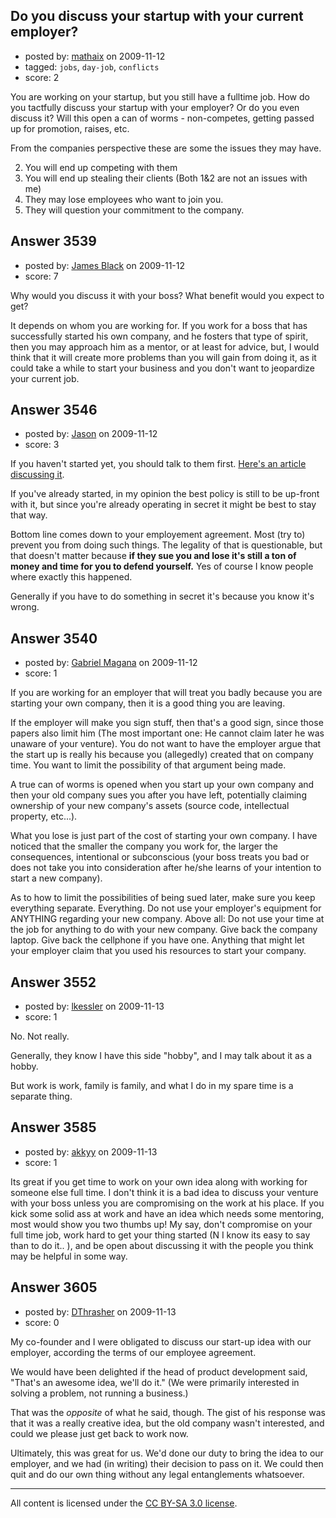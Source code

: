 ## Do you discuss your startup with your current employer?

- posted by: [mathaix](https://stackexchange.com/users/-1/1194-mathaix) on 2009-11-12
- tagged: `jobs`, `day-job`, `conflicts`
- score: 2

You are working on your startup, but you still have a fulltime job.
How do you tactfully discuss your startup with your employer? Or do you even discuss it?
Will this open a can of worms - non-competes, getting passed up for promotion, raises, etc.

From the companies perspective these are some the issues they may have. 
 
 
 2. You will end up competing with them
 3. You will end up stealing their clients (Both 1&2 are not an issues
    with me)
 4. They may lose employees who want to join you.
 5. They will question your commitment to the company.

 


## Answer 3539

- posted by: [James Black](https://stackexchange.com/users/-1/1074-james-black) on 2009-11-12
- score: 7

Why would you discuss it with your boss?  What benefit would you expect to get?

It depends on whom you are working for. If you work for a boss that has successfully started his own company, and he fosters that type of spirit, then you may approach him as a mentor, or at least for advice, but, I would think that it will create more problems than you will gain from doing it, as it could take a while to start your business and you don't want to jeopardize your current job.


## Answer 3546

- posted by: [Jason](https://stackexchange.com/users/-1/2-jason) on 2009-11-12
- score: 3

<p>If you haven't started yet, you should talk to them first.  <a href="http://blog.asmartbear.com/starting-up-while-employed-admit-it.html" rel="nofollow">Here's an article discussing it</a>.</p>

<p>If you've already started, in my opinion the best policy is still to be up-front with it, but since you're already operating in secret it might be best to stay that way.</p>

<p>Bottom line comes down to your employement agreement.  Most (try to) prevent you from doing such things.  The legality of that is questionable, but that doesn't matter because <strong>if they sue you and lose it's still a ton of money and time for you to defend yourself.</strong>  Yes of course I know people where exactly this happened.</p>

<p>Generally if you have to do something in secret it's because you know it's wrong.</p>



## Answer 3540

- posted by: [Gabriel Magana](https://stackexchange.com/users/-1/1158-gabriel-magana) on 2009-11-12
- score: 1

If you are working for an employer that will treat you badly because you are starting your own company, then it is a good thing you are leaving.

If the employer will make you sign stuff, then that's a good sign, since those papers also limit him (The most important one: He cannot claim later he was unaware of your venture).  You do not want to have the employer argue that the start up is really his because you (allegedly) created that on company time.  You want to limit the possibility of that argument being made.

A true can of worms is opened when you start up your own company and then your old company sues you after you have left, potentially claiming ownership of your new company's assets (source code, intellectual property, etc...).

What you lose is just part of the cost of starting your own company. I have noticed that the smaller the company you work for, the larger the consequences, intentional or subconscious (your boss treats you bad or does not take you into consideration after he/she learns of your intention to start a new company).

As to how to limit the possibilities of being sued later, make sure you keep everything separate.  Everything.  Do not use your employer's equipment for ANYTHING regarding your new company.  Above all: Do not use your time at the job for anything to do with your new company.  Give back the company laptop.  Give back the cellphone if you have one.  Anything that might let your employer claim that you used his resources to start your company.


## Answer 3552

- posted by: [lkessler](https://stackexchange.com/users/-1/1491-lkessler) on 2009-11-13
- score: 1

No. Not really.

Generally, they know I have this side "hobby", and I may talk about it as a hobby. 

But work is work, family is family, and what I do in my spare time is a separate thing.


## Answer 3585

- posted by: [akkyy](https://stackexchange.com/users/-1/1063-akkyy) on 2009-11-13
- score: 1

Its great if you get time to work on your own idea along with working for someone else full time. I don't think it is a bad idea to discuss your venture with your boss unless you are compromising on the work at his place. If you kick some solid ass at work and have an idea which needs some mentoring, most would show you two thumbs up! My say, don't compromise on your full time job, work hard to get your thing started (N I know its easy to say than to do it.. ), and be open about discussing it with the people you think may be helpful in some way.


## Answer 3605

- posted by: [DThrasher](https://stackexchange.com/users/-1/326-dthrasher) on 2009-11-13
- score: 0

My co-founder and I were obligated to discuss our start-up idea with our employer, according the terms of our employee agreement. 

We would have been delighted if the head of product development said, "That's an awesome idea, we'll do it." (We were primarily interested in solving a problem, not running a business.)

That was the *opposite* of what he said, though. The gist of his response was that it was a really creative idea, but the old company wasn't interested, and could we please just get back to work now.

Ultimately, this was great for us. We'd done our duty to bring the idea to our employer, and we had (in writing) their decision to pass on it. We could then quit and do our own thing without any legal entanglements whatsoever.



---

All content is licensed under the [CC BY-SA 3.0 license](https://creativecommons.org/licenses/by-sa/3.0/).

